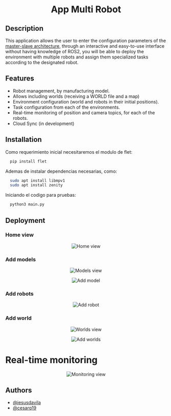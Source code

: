 <h1 align="center">
  App Multi Robot  
</h1>

## Description
This application allows the user to enter the configuration parameters of the [master-slave architecture](https://github.com/iesusdavila/master_slave_mrs), through an interactive and easy-to-use interface without having knowledge of ROS2, you will be able to deploy the environment with multiple robots and assign them specialized tasks according to the designated robot.

## Features

- Robot management, by manufacturing model.
- Allows including worlds (receiving a WORLD file and a map)
- Environment configuration (world and robots in their initial positions).
- Task configuration from each of the environments.
- Real-time monitoring of position and camera topics, for each of the robots.
- Cloud Sync (in development)


## Installation
Como requerimiento inicial necesitaremos el modulo de flet:

```bash
  pip install flet
```

Ademas de instalar dependencias necesarias, como: 

```bash
  sudo apt install libmpv1
  sudo apt install zenity
```

Iniciando el codigo para pruebas: 
```bash
  python3 main.py
```

## Deployment

### Home view

<p align="center">
  <img src="docs/images/new_home_view.png" alt="Home view"> 
</p>

### Add models

<p align="center">
  <img src="docs/images/new_models_view.png" alt="Models view"> 
</p>

<p align="center">
  <img src="docs/images/new_add_model_view.png" alt="Add model"> 
</p>

### Add robots

<p align="center">
  <img src="docs/images/new_add_robot_view.png" alt="Add robot"> 
</p>

### Add world

<p align="center">
  <img src="docs/images/new_worlds_view.png" alt="Worlds view"> 
</p>

<p align="center">
  <img src="docs/images/new_add_worlds_view.png" alt="Add worlds"> 
</p>

# Real-time monitoring

<p align="center">
  <img src="docs/images/new_monitoreo.png" alt="Monitoring view"> 
</p>

## Authors

- [@iesusdavila](https://github.com/iesusdavila)
- [@cesarq19](https://github.com/Cesarq19)
